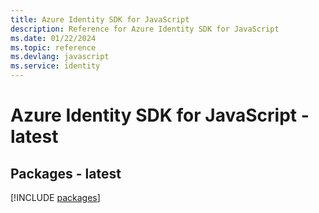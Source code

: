 ```yaml
---
title: Azure Identity SDK for JavaScript
description: Reference for Azure Identity SDK for JavaScript
ms.date: 01/22/2024
ms.topic: reference
ms.devlang: javascript
ms.service: identity
---
```

# Azure Identity SDK for JavaScript - latest
## Packages - latest
[!INCLUDE [packages](identity-index.md)]